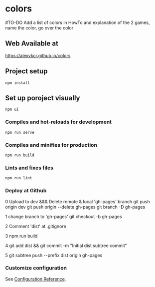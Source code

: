 # colors
#TO-DO
Add a list of colors in HowTo and explanation of the 2 games, name the color, go over the color

## Web Available at 
https://alexvkcr.github.io/colors

## Project setup
```
npm install
```
## Set up poroject visually
```
npm ui
```

### Compiles and hot-reloads for development
```
npm run serve
```

### Compiles and minifies for production
```
npm run build
```

### Lints and fixes files
```
npm run lint
```

### Deploy at Github
0 Upload to dev &&&  Delete remote & local 'gh-pages' branch
 git push origin dev
 git push origin --delete gh-pages
 git branch -D gh-pages

1 change branch to 'gh-pages'
 git checkout -b gh-pages

2 Comment 'dist' at .gitignore

3 npm run build

4 git add dist && git commit -m "Initial dist subtree commit"

5 git subtree push --prefix dist origin gh-pages


### Customize configuration
See [Configuration Reference](https://cli.vuejs.org/config/).

